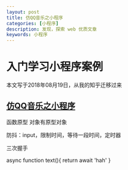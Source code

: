 ```yaml
---
layout: post
title: 仿QQ音乐之小程序
categories: [小程序]
description: 发现，探索 web 优质文章
keywords: 小程序 
---
```


# 入门学习小程序案例
本文写于2018年08月19日，从我的知乎迁移过来

##  [仿QQ音乐之小程序](https://zhuanlan.zhihu.com/p/42421882)


函数原型
对象有原型对象

防抖：input，限制时间，等待一段时间，定时器

三次握手

async function text(){
    return await 'hah'
}
